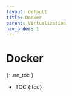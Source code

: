 ```yaml
---
layout: default
title: Docker
parent: Virtualization
nav_order: 1
---
```


# Docker
{: .no_toc }

- TOC
{:toc}


